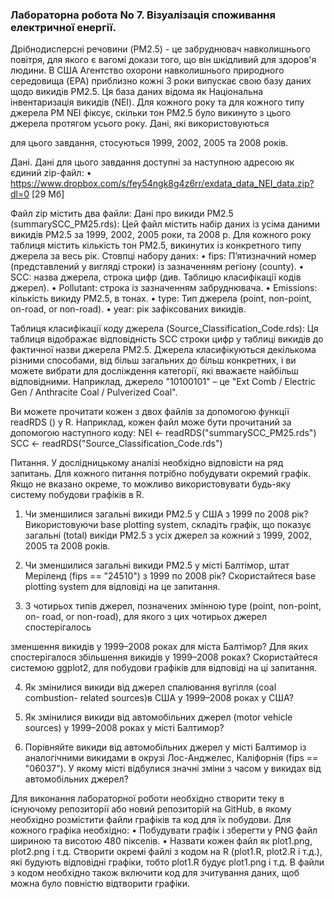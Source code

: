 ### Лабораторна робота No 7. Візуалізація споживання електричної енергії.

Дрібнодисперсні речовини (PM2.5) - це забруднювач навколишнього повітря,
для якого є вагомі докази того, що він шкідливий для здоров'я людини. В США
Агентство охорони навколишнього природного середовища (EPA) приблизно
кожні 3 роки випускає свою базу даних щодо викидів PM2.5. Ця база даних
відома як Національна інвентаризація викидів (NEI).
Для кожного року та для кожного типу джерела PM NEI фіксує, скільки тон PM2.5
було викинуто з цього джерела протягом усього року. Дані, які використовуються

для цього завдання, стосуються 1999, 2002, 2005 та 2008 років.

Дані.
Дані для цього завдання доступні за наступною адресою як єдиний zip-файл:
• https://www.dropbox.com/s/fey54ngk8g4z6rr/exdata_data_NEI_data.zip?dl=0 [29 Мб]

Файл zip містить два файли:
Дані про викиди PM2.5 (summarySCC_PM25.rds): Цей файл містить набір даних із
усіма даними викидів PM2.5 за 1999, 2002, 2005 роки, та 2008 р. Для кожного
року таблиця містить кількість тон PM2.5, викинутих із конкретного типу джерела
за весь рік. Стовпці набору даних:
• fips: П’ятизначний номер (представлений у вигляді строки) із зазначенням
регіону (county).
• SCC: назва джерела, строка цифр (див. Таблицю класифікації кодів
джерел).
• Pollutant: строка із зазначенням забруднювача.
• Emissions: кількість викиду PM2.5, в тонах.
• type: Тип джерела (point, non-point, on-road, or non-road).
• year: рік зафіксованих викидів.

Таблиця класифікації коду джерела (Source_Classification_Code.rds): Ця таблиця
відображає відповідність SCC строки цифр у таблиці викидів до фактичної назви
джерела PM2.5. Джерела класифікуються декількома різними способами, від
більш загальних до більш конкретних, і ви можете вибрати для досліждення
категорії, які вважаєте найбільш відповідними. Наприклад, джерело "10100101"
– це "Ext Comb / Electric Gen / Anthracite Coal / Pulverized Coal".

Ви можете прочитати кожен з двох файлів за допомогою функції readRDS () у R.
Наприклад, кожен файл може бути прочитаний за допомогою наступного коду:
NEI <- readRDS("summarySCC_PM25.rds")
SCC <- readRDS("Source_Classification_Code.rds")

Питання.
У дослідницькому аналізі необхідно відповісти на ряд запитань. Для кожного
питання потрібно побудувати окремий графік. Якщо не вказано окреме, то
можливо використовувати будь-яку систему побудови графіків в R.

1. Чи зменшилися загальні викиди PM2.5 у США з 1999 по 2008 рік?
Використовуючи base plotting system, складіть графік, що показує загальні
(total) викіди PM2.5 з усіх джерел за кожний з 1999, 2002, 2005 та 2008
років.
2. Чи зменшилися загальні викиди PM2.5 у місті Балтімор, штат Меріленд
(fips == "24510") з 1999 по 2008 рік? Скористайтеся base plotting system для
відповіді на це запитання.

3. З чотирьох типів джерел, позначених змінною type (point, non-point, on-
road, or non-road), для якого з цих чотирьох джерел спостерігалось

зменшення викидів у 1999–2008 роках для міста Балтімор? Для яких
спостерігалося збільшення викидів у 1999–2008 роках? Скористайтеся
системою ggplot2, для побудови графіків для відповіді на ці запитання.

4. Як змінилися викиди від джерел спалювання вугілля (coal combustion-
related sources)в США у 1999–2008 роках у США?

5. Як змінилися викиди від автомобільних джерел (motor vehicle sources) у
1999–2008 роках у місті Балтимор?
6. Порівняйте викиди від автомобільних джерел у місті Балтимор із
аналогічними викидами в окрузі Лос-Анджелес, Каліфорнія (fips ==
"06037"). У якому місті відбулися значні зміни з часом у викидах від
автомобільних джерел?

Для виконання лабораторної роботи необхідно створити теку в існуючому
репозиторії або новий репозиторій на GitHub, в якому необхідно розмістити
файли графіків та код для їх побудови.
Для кожного графіка необхідно:
• Побудувати графік і зберегти у PNG файл шириною та висотою 480 пікселів.
• Назвати кожен файл як plot1.png, plot2.png і т.д.
Створити окремі файлі з кодом на R (plot1.R, plot2.R і т.д.), які будують відповідні
графіки, тобто plot1.R будує plot1.png і т.д. В файли з кодом необхідно також
включити код для зчитування даних, щоб можна було повністю відтворити
графіки.